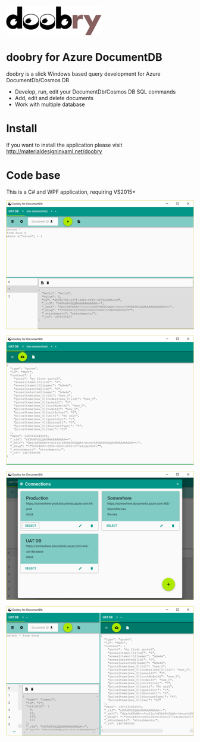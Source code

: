 ![Alt text](docs/doobry-256-onwhite.png "doobry")

# doobry for Azure DocumentDB

doobry is a slick Windows based query development for Azure DocumentDb/Cosmos DB

* Develop, run, edit your DocumentDb/Cosmos DB SQL commands
* Add, edit and delete documents
* Work with multiple database

# Install

If you want to install the application please visit http://materialdesigninxaml.net/doobry

# Code base

This is a C# and WPF application, requiring VS2015+

![Alt text](docs/screen-query-runner.png "Develop Queries")

![Alt text](docs/screen-document-editor.png "Edit Documents")

![Alt text](docs/screen-manage-collections.png "Manage Connections")

![Alt text](docs/screen-side-by-side.png "Side by Side")
